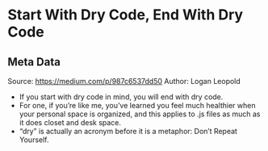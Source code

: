 # Start With Dry Code, End With Dry Code

## Meta Data

Source:  https://medium.com/p/987c6537dd50 
Author: Logan Leopold

- If you start with dry code in mind, you will end with dry code.
- For one, if you’re like me, you’ve learned you feel much healthier when your personal space is organized, and this applies to .js files as much as it does closet and desk space.
- “dry” is actually an acronym before it is a metaphor: Don’t Repeat Yourself.
